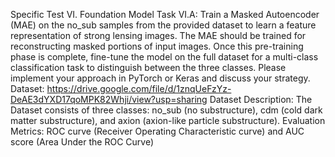 Specific Test VI. Foundation Model 
Task VI.A: Train a Masked Autoencoder (MAE) on the no_sub samples from the provided dataset to learn a feature representation of strong lensing images. The MAE should be trained for reconstructing masked portions of input images. Once this pre-training phase is complete, fine-tune the model on the full dataset for a multi-class classification task to distinguish between the three classes. Please implement your approach in PyTorch or Keras and discuss your strategy.
Dataset: https://drive.google.com/file/d/1znqUeFzYz-DeAE3dYXD17qoMPK82Whji/view?usp=sharing
Dataset Description: The Dataset consists of three classes: no_sub (no substructure), cdm (cold dark matter substructure), and axion (axion-like particle substructure).
Evaluation Metrics: ROC curve (Receiver Operating Characteristic curve) and AUC score (Area Under the ROC Curve) 
